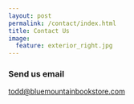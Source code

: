 ```yaml
---
layout: post
permalink: /contact/index.html
title: Contact Us
image:
  feature: exterior_right.jpg
---
```


### Send us email
<a id="mail" href="mailto:{{ site.owner.email }}"><span class="foot-link">todd@bluemountainbookstore.com</span></a>

